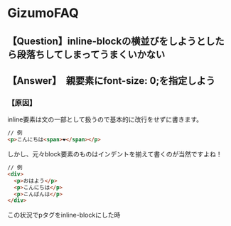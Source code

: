 # GizumoFAQ

## 【Question】inline-blockの横並びをしようとしたら段落ちしてしまってうまくいかない

## 【Answer】　親要素にfont-size: 0;を指定しよう

### 【原因】

inline要素は文の一部として扱うので基本的に改行をせずに書きます。

```html
// 例
<p>こんにちは<span>❤︎</span></p>
```
しかし、元々block要素のものはインデントを揃えて書くのが当然ですよね！

```html
// 例
<div>
  <p>おはよう</p>
  <p>こんにちは</p>
  <p>こんばんは</p>
</div>
```

この状況でpタグをinline-blockにした時